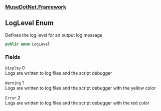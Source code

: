 ### [MuseDotNet.Framework](./MuseDotNet-Framework.md 'MuseDotNet.Framework')
## LogLevel Enum
Defines the log level for an output log message  
```csharp
public enum LogLevel
```
### Fields
<a name='LogLevel-Display'></a>
`Display` 0  
Logs are written to log files and the script debugger  
  
<a name='LogLevel-Warning'></a>
`Warning` 1  
Logs are written to log files and the script debugger with the yellow color  
  
<a name='LogLevel-Error'></a>
`Error` 2  
Logs are written to log files and the script debugger with the red color  
  
